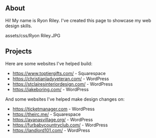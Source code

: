 ## About

Hi! My name is Ryon Riley. I've created this page to showcase my web design skills.

assets/css/Ryon Riley.JPG

## Projects
Here are some websites I've helped build:
- https://www.toptiergifts.com/ - Squarespace
- https://christianladyveteran.com/ - WordPress
- https://stclairesinteriordesign.com/ - WordPress
- https://jakeboring.com/ - WordPress

And some websites I've helped make design changes on:
- https://ticketmanager.com - WordPress
- https://theirc.me/ - Squarespace
- https://ayanasvillage.org/ - WordPress
- https://furbabycountryclub.com/ - WordPress
- https://landlord101.com/ - WordPress